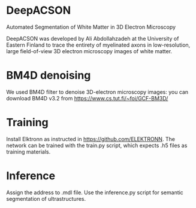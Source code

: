 # DeepACSON
Automated Segmentation of White Matter in 3D Electron Microscopy

DeepACSON was developed by Ali Abdollahzadeh at the University of Eastern Finland to trace the entirety of myelinated axons in low-resolution, large field-of-view 3D electron microscopy images of white matter.

# BM4D denoising
We used BM4D filter to denoise 3D-electron microscopy images: you can download BM4D v3.2 from https://www.cs.tut.fi/~foi/GCF-BM3D/

# Training
Install Elktronn as instructed in https://github.com/ELEKTRONN. The network can be trained with the train.py script, which expects .h5 files as training materials.

# Inference
Assign the address to .mdl file. Use the inference.py script for semantic segmentation of ultrastructures.


